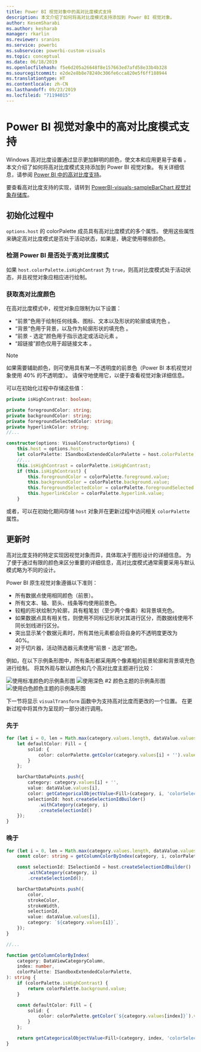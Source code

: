 ```yaml
---
title: Power BI 视觉对象中的高对比度模式支持
description: 本文介绍了如何将高对比度模式支持添加到 Power BI 视觉对象。
author: KesemSharabi
ms.author: kesharab
manager: rkarlin
ms.reviewer: sranins
ms.service: powerbi
ms.subservice: powerbi-custom-visuals
ms.topic: conceptual
ms.date: 06/18/2019
ms.openlocfilehash: f5e6d205a26648f8e157663ed7afd58e33b4b328
ms.sourcegitcommit: e2de2e8b8e78240c306fe6cca820e5f6ff188944
ms.translationtype: HT
ms.contentlocale: zh-CN
ms.lasthandoff: 09/23/2019
ms.locfileid: "71194015"
---
```

# <a name="high-contrast-mode-support-in-power-bi-visuals"></a>Power BI 视觉对象中的高对比度模式支持

Windows 高对比度设置通过显示更加鲜明的颜色，使文本和应用更易于查看  。 本文介绍了如何将高对比度模式支持添加到 Power BI 视觉对象。 有关详细信息，请参阅 [Power BI 中的高对比度支持](https://powerbi.microsoft.com/blog/power-bi-desktop-june-2018-feature-summary/#highContrast)。

要查看高对比度支持的实现，请转到 [PowerBI-visuals-sampleBarChart 视觉对象存储库](https://github.com/Microsoft/PowerBI-visuals-sampleBarChart/commit/61011c82b66ca0d3321868f1d089c65101ca42e6)。

## <a name="on-initialization"></a>初始化过程中

`options.host` 的 colorPalette 成员具有高对比度模式的多个属性。 使用这些属性来确定高对比度模式是否处于活动状态，如果是，确定使用哪些颜色。

### <a name="detect-that-power-bi-is-in-high-contrast-mode"></a>检测 Power BI 是否处于高对比度模式

如果 `host.colorPalette.isHighContrast` 为 `true`，则高对比度模式处于活动状态，并且视觉对象应相应进行绘制。

### <a name="get-high-contrast-colors"></a>获取高对比度颜色

在高对比度模式中，视觉对象应限制为以下设置：

* “前景”色用于绘制任何线条、图标、文本以及形状的轮廓或填充色  。
* “背景”色用于背景，以及作为轮廓形状的填充色  。
* “前景 - 选定”颜色用于指示选定或活动元素  。
* “超链接”颜色仅用于超链接文本  。

> [!NOTE]
> 如果需要辅助颜色，则可使用具有某一不透明度的前景色（Power BI 本机视觉对象使用 40% 的不透明度）。 请保守地使用它，以便于查看视觉对象详细信息。

可以在初始化过程中存储这些值：

```typescript
private isHighContrast: boolean;

private foregroundColor: string;
private backgroundColor: string;
private foregroundSelectedColor: string;
private hyperlinkColor: string;
//...

constructor(options: VisualConstructorOptions) {
    this.host = options.host;
    let colorPalette: ISandboxExtendedColorPalette = host.colorPalette;
    //...
    this.isHighContrast = colorPalette.isHighContrast;
    if (this.isHighContrast) {
        this.foregroundColor = colorPalette.foreground.value;
        this.backgroundColor = colorPalette.background.value;
        this.foregroundSelectedColor = colorPalette.foregroundSelected.value;
        this.hyperlinkColor = colorPalette.hyperlink.value;
    }
```

或者，可以在初始化期间存储 `host` 对象并在更新过程中访问相关 `colorPalette` 属性。

## <a name="on-update"></a>更新时

高对比度支持的特定实现因视觉对象而异，具体取决于图形设计的详细信息。 为了便于通过有限的颜色来区分重要的详细信息，高对比度模式通常需要采用与默认模式略为不同的设计。

Power BI 原生视觉对象遵循以下准则：

* 所有数据点使用相同颜色（前景）。
* 所有文本、轴、箭头、线条等均使用前景色。
* 较粗的形状绘制为轮廓，具有粗笔划（至少两个像素）和背景填充色。
* 如果数据点具有相关性，则使用不同标记形状对其进行区分，而数据线使用不同长划线进行区分。
* 突出显示某个数据元素时，所有其他元素都会将自身的不透明度更改为 40%。
* 对于切片器，活动筛选器元素使用“前景 - 选定”颜色。

例如，在以下示例条形图中，所有条形都采用两个像素粗的前景轮廓和背景填充色进行绘制。 将其外观与默认颜色和几个高对比度主题进行比较：

![使用标准颜色的示例条形图](./media/hc-samplebarchart-standard.png)
![使用*深色 #2* 颜色主题的示例条形图](./media/hc-samplebarchart-dark2.png)
![使用*白色*颜色主题的示例条形图](./media/hc-samplebarchart-white.png)

下一节将显示 `visualTransform` 函数中为支持高对比度而更改的一个位置。 在更新过程中将其作为呈现的一部分进行调用。

### <a name="before"></a>先于

```typescript
for (let i = 0, len = Math.max(category.values.length, dataValue.values.length); i < len; i++) {
    let defaultColor: Fill = {
        solid: {
            color: colorPalette.getColor(category.values[i] + '').value
        }
    };

    barChartDataPoints.push({
        category: category.values[i] + '',
        value: dataValue.values[i],
        color: getCategoricalObjectValue<Fill>(category, i, 'colorSelector', 'fill', defaultColor).solid.color,
        selectionId: host.createSelectionIdBuilder()
            .withCategory(category, i)
            .createSelectionId()
    });
}
```

### <a name="after"></a>晚于

```typescript
for (let i = 0, len = Math.max(category.values.length, dataValue.values.length); i < len; i++) {
    const color: string = getColumnColorByIndex(category, i, colorPalette);

    const selectionId: ISelectionId = host.createSelectionIdBuilder()
        .withCategory(category, i)
        .createSelectionId();

    barChartDataPoints.push({
        color,
        strokeColor,
        strokeWidth,
        selectionId,
        value: dataValue.values[i],
        category: `${category.values[i]}`,
    });
}

//...

function getColumnColorByIndex(
    category: DataViewCategoryColumn,
    index: number,
    colorPalette: ISandboxExtendedColorPalette,
): string {
    if (colorPalette.isHighContrast) {
        return colorPalette.background.value;
    }

    const defaultColor: Fill = {
        solid: {
            color: colorPalette.getColor(`${category.values[index]}`).value,
        }
    };

    return getCategoricalObjectValue<Fill>(category, index, 'colorSelector', 'fill', defaultColor).solid.color;
}
```
